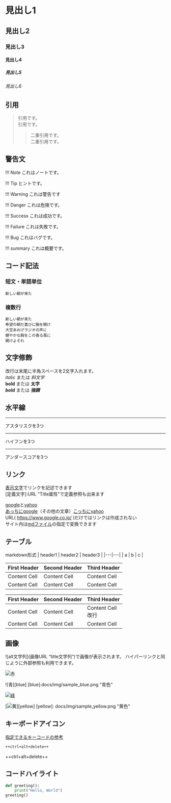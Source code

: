 # 見出し1
## 見出し2
### 見出し3
#### 見出し4
##### 見出し5
###### 見出し6

## 引用

> 引用です。  
> 引用です。
>
>> 二重引用です。  
>> 二重引用です。

## 警告文

!!! Note
    これはノートです。

!!! Tip
    ヒントです。

!!! Warning
    これは警告です
    
!!! Danger
    これは危険です。

!!! Success
    これは成功です。

!!! Failure
    これは失敗です。

!!! Bug
    これはバグです。

!!! summary
    これは概要です。

## コード記法

### 短文・単語単位
`新しい朝が来た`  

### 複数行
```
新しい朝が来た
希望の朝だ喜びに胸を開け
大空あおげラジオの声に
健やかな胸をこの香る風に
開けよそれ
```

## 文字修飾

改行は末尾に半角スペースを2文字入れます。  
*italic* または _斜文字_  
**bold** または __太字__  
***bold*** または ___強調___

## 水平線

***
アスタリスクを3つ  

---
ハイフンを3つ  

___
アンダースコアを3つ  

## リンク

[表示文字](リンクURL "Title属性")でリンクを記述できます  
[定義文字]:URL "Title属性"で定義参照も出来ます  

[google](https://www.google.co.jp/ "ぐーぐる")と[yahoo](https://www.yahoo.co.jp/ "やふー")  
[あっちにgoogle][google]（その他の文章）[こっちにyahoo][yahoo]  
URL( https://www.google.co.jp/ )だけではリンクは作成されない  
サイト内は[mdファイル](index.md)の指定で変換できます

[google]: https://www.google.co.jp/ "ぐーぐるさん"
[yahoo]: https://www.yahoo.co.jp/ (やふーさん)

## テーブル

markdown形式
| header1 | header2 | header3 |
|---|---|
| a | b | c |

| First Header | Second Header | Third Header |
| ------------ | ------------- | ------------ |
| Content Cell | Content Cell  | Content Cell |
| Content Cell | Content Cell  | Content Cell |

| First Header | Second Header | Third Header |
| ------------ | ------------- | ------------ |
| Content Cell | Content Cell  | Content Cell<br>改行 |
| Content Cell | Content Cell  | Content Cell |

## 画像

![alt文字列](画像URL “title文字列”)で画像が表示されます。
ハイパーリンクと同じように外部参照も利用できます。

![赤](docs/img/sample_red.png "赤色")

![青][blue]
[blue]:docs/img/sample_blue.png "青色"

[![緑](docs/img/sample_green.png "緑色ファイルにリンク")](docs/img/sample_green.png)

[![黄](docs/img/sample_yellow.png "黄色ファイルにリンク")][yellow]
[yellow]: docs/img/sample_yellow.png "黄色"

## キーボードアイコン

[指定できるキーコードの参考](https://facelessuser.github.io/pymdown-extensions/extensions/keys/)

```bash
++ctrl+alt+delete++
```
++ctrl+alt+delete++

## コードハイライト

```python
def greeting():
    print("Hello, World")
greeting()
```